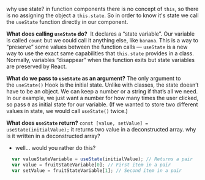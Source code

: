 why use state?
in function components there is no concept of `this`, so there is no assigning the object a `this.state`. 
So in order to know it's state we call the `useState` function directly in our component.

**What does calling `useState` do?** 
It declares a “state variable”. Our variable is called `count` but we could call it anything else, like `banana`. This is a way to “preserve” some values between the function calls — `useState` is a new way to use the exact same capabilities that `this.state` provides in a class. Normally, variables “disappear” when the function exits but state variables are preserved by React.

**What do we pass to `useState` as an argument?** The only argument to the `useState()` Hook is the initial state. Unlike with classes, the state doesn’t have to be an object. We can keep a number or a string if that’s all we need. In our example, we just want a number for how many times the user clicked, so pass `0` as initial state for our variable. (If we wanted to store two different values in state, we would call `useState()` twice.)

**What does `useState` return?**
`const [value, setValue] = useState(initialValue);`
it returns two value in a deconstructed array.
why is it written in a deconstructed array?
- well... would you rather do this?
``` js
  var valueStateVariable = useState(initialValue); // Returns a pair
  var value = fruitStateVariable[0]; // First item in a pair
  var setValue = fruitStateVariable[1]; // Second item in a pair
```